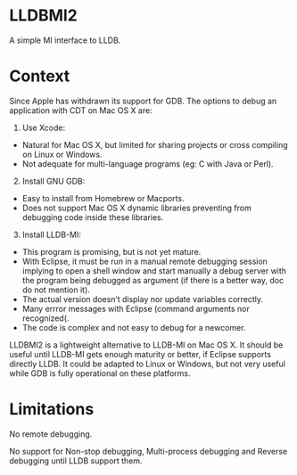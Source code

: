 # LLDBMI2

A simple MI interface to LLDB.

# Context

Since Apple has withdrawn its support for GDB. The options to debug an application with CDT on Mac OS X are:

1. Use Xcode:
  - Natural for Mac OS X, but limited for sharing projects or cross compiling on Linux or Windows.
  - Not adequate for multi-language programs (eg: C with Java or Perl).
2. Install GNU GDB:
  - Easy to install from Homebrew or Macports.
  - Does not support Mac OS X dynamic libraries preventing from debugging code inside these libraries.
3. Install LLDB-MI:
  - This program is promising, but is not yet mature.
  - With Eclipse, it must be run in a manual remote debugging session implying to open a shell window and start manually a debug server with the program being debugged as argument (if there is a better way, doc do not mention it).
  - The actual version doesn’t display nor update variables correctly.
  - Many errror messages with Eclipse (command arguments nor recognized(.
  - The code is complex and not easy to debug for a newcomer.

LLDBMI2 is a lightweight alternative to LLDB-MI on Mac OS X.
It should be useful until LLDB-MI gets enough maturity or better, if Eclipse supports directly LLDB.
It could be adapted to Linux or Windows, but not very useful while GDB is fully operational on these platforms.

# Limitations
No remote debugging.

No support for Non-stop debugging, Multi-process debugging and Reverse debugging until LLDB support them.
